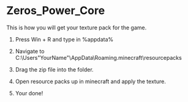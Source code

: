 # Zeros_Power_Core
This is how you will get your texture pack for the game.

1. Press Win + R and type in %appdata%

2. Navigate to C:\Users\"YourName"\AppData\Roaming\.minecraft\resourcepacks

3. Drag the zip file into the folder.

4. Open resource packs up in minecraft and apply the texture.

5. Your done!
